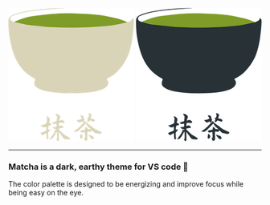 ![](https://raw.githubusercontent.com/lucafalasco/matcha/master/assets/logo-light.png#gh-dark-mode-only)
![](https://raw.githubusercontent.com/lucafalasco/matcha/master/assets/logo.png#gh-light-mode-only)

---

### Matcha is a dark, earthy theme for VS code 🍵
The color palette is designed to be energizing and improve focus while being easy on the eye.
